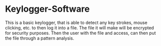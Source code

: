 # Keylogger-Software
This is a basic keylogger, that is able to detect any key strokes, mouse clicking, etc. to then log it into a file. 
The file it will make will be encrypted for security purposes. Then the user with the file and access, can then 
put the file through a pattern analysis.